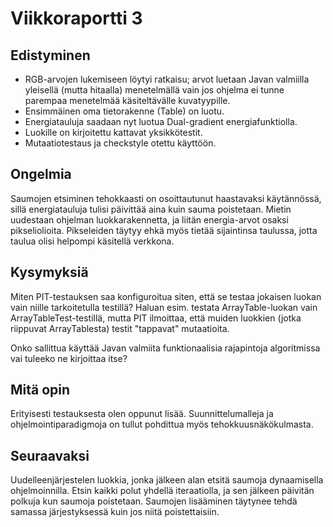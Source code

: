 # Viikkoraportti 3

## Edistyminen

* RGB-arvojen lukemiseen löytyi ratkaisu; arvot luetaan Javan valmiilla yleisellä (mutta hitaalla) menetelmällä vain jos ohjelma ei tunne parempaa menetelmää käsiteltävälle kuvatyypille.
* Ensimmäinen oma tietorakenne (Table) on luotu.
* Energiatauluja saadaan nyt luotua Dual-gradient energiafunktiolla.  
* Luokille on kirjoitettu kattavat yksikkötestit.
* Mutaatiotestaus ja checkstyle otettu käyttöön.

## Ongelmia
Saumojen etsiminen tehokkaasti on osoittautunut haastavaksi käytännössä, sillä energiatauluja tulisi päivittää aina kuin sauma poistetaan. Mietin uudestaan ohjelman luokkarakennetta, ja liitän energia-arvot osaksi pikseliolioita. Pikseleiden täytyy ehkä myös tietää sijaintinsa taulussa, jotta taulua olisi helpompi käsitellä verkkona.

## Kysymyksiä
Miten PIT-testauksen saa konfiguroitua siten, että se testaa jokaisen luokan vain niille tarkoitetulla testillä? Haluan esim. testata ArrayTable-luokan vain ArrayTableTest-testillä, mutta PIT ilmoittaa, että muiden luokkien (jotka riippuvat ArrayTablesta) testit "tappavat" mutaatioita.

Onko sallittua käyttää Javan valmiita funktionaalisia rajapintoja algoritmissa vai tuleeko ne kirjoittaa itse?

## Mitä opin
Erityisesti testauksesta olen oppunut lisää. Suunnittelumalleja ja ohjelmointiparadigmoja on tullut pohdittua myös tehokkuusnäkökulmasta.

## Seuraavaksi
Uudelleenjärjestelen luokkia, jonka jälkeen alan etsitä saumoja dynaamisella ohjelmoinnilla. Etsin kaikki polut yhdellä iteraatiolla, ja sen jälkeen päivitän polkuja kun saumoja poistetaan. Saumojen lisääminen täytynee tehdä samassa järjestyksessä kuin jos niitä poistettaisiin.
